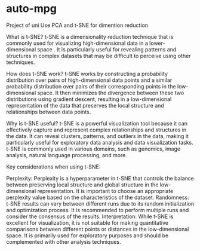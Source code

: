 # auto-mpg
Project of uni
Use PCA and t-SNE for dimention reduction

What is t-SNE?
t-SNE is a dimensionality reduction technique that is commonly used for visualizing high-dimensional data in a lower-dimensional space . It is particularly useful for revealing patterns and structures in complex datasets that may be difficult to perceive using other techniques.

How does t-SNE work?
t-SNE works by constructing a probability distribution over pairs of high-dimensional data points and a similar probability distribution over pairs of their corresponding points in the low-dimensional space. It then minimizes the divergence between these two distributions using gradient descent, resulting in a low-dimensional representation of the data that preserves the local structure and relationships between data points.

Why is t-SNE useful?
t-SNE is a powerful visualization tool because it can effectively capture and represent complex relationships and structures in the data. It can reveal clusters, patterns, and outliers in the data, making it particularly useful for exploratory data analysis and data visualization tasks. t-SNE is commonly used in various domains, such as genomics, image analysis, natural language processing, and more.

Key considerations when using t-SNE:

Perplexity: Perplexity is a hyperparameter in t-SNE that controls the balance between preserving local structure and global structure in the low-dimensional representation. It is important to choose an appropriate perplexity value based on the characteristics of the dataset.
Randomness: t-SNE results can vary between different runs due to its random initialization and optimization process. It is recommended to perform multiple runs and consider the consensus of the results.
Interpretation: While t-SNE is excellent for visualization, it is not suitable for making quantitative comparisons between different points or distances in the low-dimensional space. It is primarily used for exploratory purposes and should be complemented with other analysis techniques.